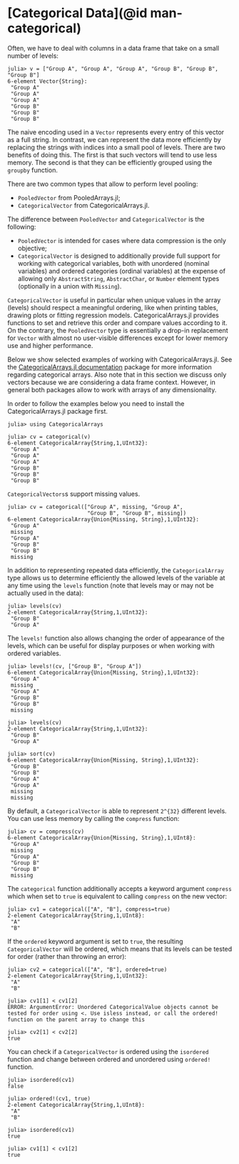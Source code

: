 # [Categorical Data](@id man-categorical)

Often, we have to deal with columns in a data frame that take on a small number
of levels:

```jldoctest categorical
julia> v = ["Group A", "Group A", "Group A", "Group B", "Group B", "Group B"]
6-element Vector{String}:
 "Group A"
 "Group A"
 "Group A"
 "Group B"
 "Group B"
 "Group B"
```

The naive encoding used in a `Vector` represents every entry of this vector as a
full string. In contrast, we can represent the data more efficiently by
replacing the strings with indices into a small pool of levels. There are two
benefits of doing this. The first is that such vectors will tend to use less
memory. The second is that they can be efficiently grouped using the `groupby`
function.

There are two common types that allow to perform level pooling:
* `PooledVector` from PooledArrays.jl;
* `CategoricalVector` from CategoricalArrays.jl.

The difference between `PooledVector` and `CategoricalVector` is the following:
* `PooledVector` is intended for cases where data compression is the only objective;
* `CategoricalVector` is designed to additionally provide full support
   for working with categorical variables, both with unordered
  (nominal variables) and ordered categories (ordinal variables) at the expense
  of allowing only `AbstractString`, `AbstractChar`, or `Number` element types
  (optionally in a union with `Missing`).

`CategoricalVector` is useful in particular when unique values in the array
(levels) should respect a meaningful ordering, like when printing tables, drawing plots or
fitting regression models. CategoricalArrays.jl provides functions to set and retrieve
this order and compare values according to it. On the contrary, the `PooledVector` type
is essentially a drop-in replacement for `Vector` with almost no user-visible differences
except for lower memory use and higher performance. 

Below we show selected examples of working with CategoricalArrays.jl.
See the [CategoricalArrays.jl documentation](https://categoricalarrays.juliadata.org/stable/)
package for more information regarding categorical arrays.
Also note that in this section we discuss only vectors because
we are considering a data frame context. However, in
general both packages allow to work with arrays of any dimensionality.

In order to follow the examples below you need to install the
CategoricalArrays.jl package first.

```jldoctest categorical
julia> using CategoricalArrays

julia> cv = categorical(v)
6-element CategoricalArray{String,1,UInt32}:
 "Group A"
 "Group A"
 "Group A"
 "Group B"
 "Group B"
 "Group B"
```

`CategoricalVectors`s support missing values.

```jldoctest categorical
julia> cv = categorical(["Group A", missing, "Group A",
                         "Group B", "Group B", missing])
6-element CategoricalArray{Union{Missing, String},1,UInt32}:
 "Group A"
 missing
 "Group A"
 "Group B"
 "Group B"
 missing
```

In addition to representing repeated data efficiently, the `CategoricalArray`
type allows us to determine efficiently the allowed levels of the variable at
any time using the `levels` function (note that levels may or may not be
actually used in the data):

```jldoctest categorical
julia> levels(cv)
2-element CategoricalArray{String,1,UInt32}:
 "Group B"
 "Group A"
```

The `levels!` function also allows changing the order of appearance of the
levels, which can be useful for display purposes or when working with ordered
variables.

```jldoctest categorical
julia> levels!(cv, ["Group B", "Group A"])
6-element CategoricalArray{Union{Missing, String},1,UInt32}:
 "Group A"
 missing
 "Group A"
 "Group B"
 "Group B"
 missing

julia> levels(cv)
2-element CategoricalArray{String,1,UInt32}:
 "Group B"
 "Group A"

julia> sort(cv)
6-element CategoricalArray{Union{Missing, String},1,UInt32}:
 "Group B"
 "Group B"
 "Group A"
 "Group A"
 missing
 missing
```

By default, a `CategoricalVector` is able to represent ``2^{32}`` different
levels. You can use less memory by calling the `compress` function:

```jldoctest categorical
julia> cv = compress(cv)
6-element CategoricalArray{Union{Missing, String},1,UInt8}:
 "Group A"
 missing
 "Group A"
 "Group B"
 "Group B"
 missing

```

The `categorical` function additionally accepts a keyword argument `compress`
which when set to `true` is equivalent to calling `compress` on the new vector:

```jldoctest categorical
julia> cv1 = categorical(["A", "B"], compress=true)
2-element CategoricalArray{String,1,UInt8}:
 "A"
 "B"
```

If the `ordered` keyword argument is set to `true`, the resulting
`CategoricalVector` will be ordered, which means that its levels can be tested
for order (rather than throwing an error):

```jldoctest categorical
julia> cv2 = categorical(["A", "B"], ordered=true)
2-element CategoricalArray{String,1,UInt32}:
 "A"
 "B"

julia> cv1[1] < cv1[2]
ERROR: ArgumentError: Unordered CategoricalValue objects cannot be tested for order using <. Use isless instead, or call the ordered! function on the parent array to change this

julia> cv2[1] < cv2[2]
true
```

You can check if a `CategoricalVector` is ordered using the `isordered` function
and change between ordered and unordered using `ordered!` function.

```jldoctest categorical
julia> isordered(cv1)
false

julia> ordered!(cv1, true)
2-element CategoricalArray{String,1,UInt8}:
 "A"
 "B"

julia> isordered(cv1)
true

julia> cv1[1] < cv1[2]
true
```
